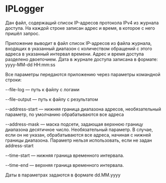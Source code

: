 # IPLogger
Дан  файл, содержащий список IP-адресов протокола IPv4 из журнала доступа. На каждой строке записан адрес и время, в которое с него пришёл запрос.

Приложение выводит в файл список IP-адресов из файла журнала, входящих в указанный диапазон с количеством обращений с этого адреса в указанный интервал времени. Адрес и время доступа разделено двоеточием. 
Дата в журнале доступа записана в формате: yyyy-MM-dd HH:mm:ss

Все параметры передаются приложению через параметры командной строки:

--file-log — путь к файлу с логами

--file-output — путь к файлу с результатом

--address-start —  нижняя граница диапазона адресов, необязательный параметр, по умолчанию обрабатываются все адреса

--address-mask — маска подсети, задающая верхнюю границу диапазона десятичное число. Необязательный параметр. В случае, если он не указан, обрабатываются все адреса, начиная с нижней границы диапазона. Параметр нельзя использовать, если не задан address-start

--time-start —  нижняя граница временного интервала.

--time-end — верхняя граница временного интервала.

Даты в параметрах задаются в формате dd.MM.yyyy
